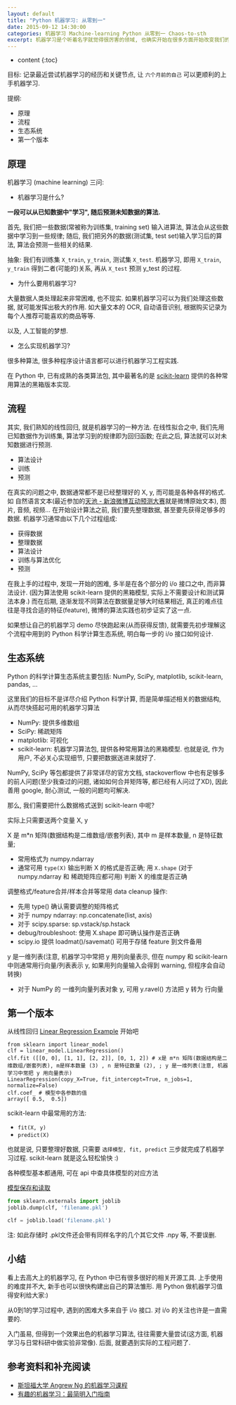 ```yaml
---
layout: default
title: "Python 机器学习: 从零到一"
date: 2015-09-12 14:30:00
categories: 机器学习 Machine-learning Python 从零到一 Chaos-to-sth
excerpt: 机器学习是个听着名字就觉得很厉害的领域, 也确实开始在很多方面开始改变我们的生活. 那么, 除了"不明觉厉"之外, 我可以学习如何进行机器学习吗? 这篇文章就记录了我从零到一学习机器学习的一些经历.
---
```


* content
{:toc}

目标: 记录最近尝试机器学习的经历和关键节点, 让 `六个月前的自己` 可以更顺利的上手机器学习.

提纲:

- 原理
- 流程
- 生态系统
- 第一个版本

## 原理

机器学习 (machine learning) 三问:

- 机器学习是什么? 

**一段可以从已知数据中"学习", 随后预测未知数据的算法.**

首先, 我们把一些数据(常被称为训练集, training set) 输入进算法, 算法会从这些数据中学习到一些规律; 随后, 我们把另外的数据(测试集, test set)输入学习后的算法, 算法会预测一些相关的结果.

抽象: 我们有训练集 `X_train`, `y_train`, 测试集 `X_test`. 机器学习, 即用 `X_train`, `y_train` 得到二者(可能的)关系, 再从 `X_test` 预测 y_test 的过程.

- 为什么要用机器学习? 

大量数据人类处理起来非常困难, 也不现实. 如果机器学习可以为我们处理这些数据, 就可能发挥出极大的作用. 如大量文本的 OCR, 自动语音识别, 根据购买记录为每个人推荐可能喜欢的商品等等.

以及, 人工智能的梦想.

- 怎么实现机器学习? 

很多种算法, 很多种程序设计语言都可以进行机器学习工程实践. 

在 Python 中, 已有成熟的各类算法包, 其中最著名的是 [scikit-learn](http://scikit-learn.org/stable/index.html) 提供的各种常用算法的黑箱版本实现.

## 流程

其实, 我们熟知的线性回归, 就是机器学习的一种方法. 在线性拟合之中, 我们先用已知数据作为训练集, 算法学习到的规律即为回归函数; 在此之后, 算法就可以对未知数据进行预测.

- 算法设计
- 训练
- 预测

在真实的问题之中, 数据通常都不是已经整理好的 X, y, 而可能是各种各样的格式. 如 自然语言文本(最近参加的[天池 - 新浪微博互动预测大赛](http://tianchi.aliyun.com/competition/introduction.htm?spm=5176.100066.333.11.TaumTb&raceId=5)就是微博原始文本), 图片, 音频, 视频... 在开始设计算法之前, 我们要先整理数据, 甚至要先获得足够多的数据. 机器学习通常由以下几个过程组成:

- 获得数据
- 整理数据
- 算法设计
- 训练与算法优化
- 预测

在我上手的过程中, 发现一开始的困难, 多半是在各个部分的 i/o 接口之中, 而非算法设计. (因为算法使用 scikit-learn 提供的黑箱模型, 实际上不需要设计和测试算法本身.) 而在后期, 逐渐发现不同算法在数据量足够大时结果相近, 真正的难点往往是寻找合适的特征(feature), 微博的算法实践也初步证实了这一点.

如果想让自己的机器学习 demo 尽快跑起来(从而获得反馈), 就需要先初步理解这个流程中用到的 Python 科学计算生态系统, 明白每一步的 i/o 接口如何设计.

## 生态系统

Python 的科学计算生态系统主要包括: NumPy, SciPy, matplotlib, scikit-learn, pandas, ...

这里我们的目标不是详尽介绍 Python 科学计算, 而是简单描述相关的数据结构, 从而尽快搭起可用的机器学习算法

- NumPy: 提供多维数组
- SciPy: 稀疏矩阵
- matplotlib: 可视化
- scikit-learn: 机器学习算法包, 提供各种常用算法的黑箱模型. 也就是说, 作为用户, 不必关心实现细节, 只要把数据送进来就好了.

NumPy, SciPy 等包都提供了非常详尽的官方文档, stackoverflow 中也有足够多的前人问题(至少我查过的问题, 诸如如何合并矩阵等, 都已经有人问过了XD), 因此善用 google, 耐心测试, 一般的问题均可解决.

那么, 我们需要把什么数据格式送到 scikit-learn 中呢?

实际上只需要送两个变量 X, y 

X 是 m*n 矩阵(数据结构是二维数组/嵌套列表), 其中 m 是样本数量, n 是特征数量; 

- 常用格式为 numpy.ndarray
- 通常可用 `type(X)` 输出判断 X 的格式是否正确; 用 `X.shape` (对于 numpy.ndarray 和 稀疏矩阵应都可用) 判断 X 的维度是否正确

调整格式/feature合并/样本合并等常用 data cleanup 操作:

- 先用 type() 确认需要调整的矩阵格式
- 对于 numpy ndarray: np.concatenate(list, axis)
- 对于 scipy.sparse: sp.vstack/sp.hstack
- debug/troubleshoot: 使用 X.shape 即可确认操作是否正确
- scipy.io 提供 loadmat()/savemat() 可用于存储 feature 到文件备用

y 是一维列表(注意, 机器学习中常把 y 用列向量表示, 但在 numpy 和 scikit-learn 中则通常用行向量/列表表示 y, 如果用列向量输入会得到 warning, 但程序会自动转换)

- 对于 NumPy 的 一维列向量列表对象 y, 可用 y.ravel() 方法把 y 转为 行向量


## 第一个版本

从线性回归 [Linear Regression Example](http://scikit-learn.org/stable/auto_examples/linear_model/plot_ols.html#example-linear-model-plot-ols-py) 开始吧

```
from sklearn import linear_model
clf = linear_model.LinearRegression()
clf.fit ([[0, 0], [1, 1], [2, 2]], [0, 1, 2]) # x是 m*n 矩阵(数据结构是二维数组/嵌套列表), m是样本数量 (3) , n 是特征数量 (2), ; y 是一维列表(注意, 机器学习中常把 y 用向量表示)
LinearRegression(copy_X=True, fit_intercept=True, n_jobs=1, normalize=False)
clf.coef_ # 模型中各参数的值
array([ 0.5,  0.5])
```

scikit-learn 中最常用的方法:

- `fit(X, y)`
- `predict(X)`

也就是说, 只要整理好数据, 只需要 `选择模型, fit, predict` 三步就完成了机器学习过程. scikit-learn 就是这么轻松愉快 :)

各种模型基本都通用, 可在 api 中查具体模型的对应方法

[模型保存和读取](http://scikit-learn.org/stable/tutorial/basic/tutorial.html#model-persistence)


```python
from sklearn.externals import joblib
joblib.dump(clf, 'filename.pkl') 

clf = joblib.load('filename.pkl') 
```

注: 如此存储时 .pkl文件还会带有同样名字的几个其它文件 .npy 等, 不要误删.


## 小结

看上去高大上的机器学习, 在 Python 中已有很多很好的相关开源工具. 上手使用的难度并不大, 新手也可以很快构建出自己的算法雏形. 用 Python 做机器学习值得安利给大家:)

从0到1的学习过程中, 遇到的困难大多来自于 i/o 接口. 对 i/o 的关注也许是一直需要的.

入门虽易, 但得到一个效果出色的机器学习算法, 往往需要大量尝试(这方面, 机器学习与日常科研中做实验非常像). 后面, 就要遇到实际的工程问题了.


## 参考资料和补充阅读

- [斯坦福大学 Angrew Ng 的机器学习课程](https://www.coursera.org/learn/machine-learning)
- [有趣的机器学习：最简明入门指南](http://blog.jobbole.com/67616/) 
